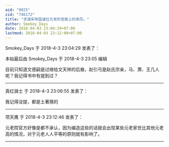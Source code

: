 ```yaml
---
aid: "9025"
zid: "746172"
title: "求澳宋帝国诸位元老的官面上的来历。"
author: Smokey_Days
date: 2018-04-03 23:04:29+07:00
lastmod: 2018-04-03 23:12:00+07:00
---
```


Smokey_Days 于 2018-4-3 23:04:29 发表了：

本帖最后由 Smokey_Days 于 2018-4-3 23:05 编辑

目前只知道文德嗣是过继给文天祥的后裔，赵引弓是赵氏宗亲，马、萧、王几人呢？我记得书中有提到过？

---

真红骑士 于 2018-4-3 23:06:55 发表了：

我记得没提，都是土著猜的

---

项天鹰 于 2018-4-3 23:12:46 发表了：

元老院官方好像是都不承认，因为编造这些的话就会出现某些元老家世比其他元老高的情况，对于元老人人平等的原则就有影响了。

---
